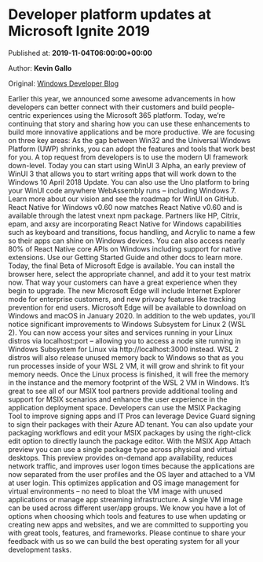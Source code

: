
# Developer platform updates at Microsoft Ignite 2019

Published at: **2019-11-04T06:00:00+00:00**

Author: **Kevin Gallo**

Original: [Windows Developer Blog](https://blogs.windows.com/windowsdeveloper/2019/11/04/developer-platform-updates-at-microsoft-ignite-2019/)

Earlier this year, we announced some awesome advancements in how developers can better connect with their customers and build people-centric experiences using the Microsoft 365 platform. Today, we’re continuing that story and sharing how you can use these enhancements to build more innovative applications and be more productive. We are focusing on three key areas:
As the gap between Win32 and the Universal Windows Platform (UWP) shrinks, you can adopt the features and tools that work best for you. A top request from developers is to use the modern UI framework down-level. Today you can start using WinUI 3 Alpha, an early preview of WinUI 3 that allows you to start writing apps that will work down to the Windows 10 April 2018 Update. You can also use the Uno platform to bring your WinUI code anywhere WebAssembly runs – including Windows 7. Learn more about our vision and see the roadmap for WinUI on GitHub.
React Native for Windows v0.60 now matches React Native v0.60 and is available through the latest vnext npm package. Partners like HP, Citrix, epam, and axsy are incorporating React Native for Windows capabilities such as keyboard and transitions, focus handling, and Acrylic to name a few so their apps can shine on Windows devices. You can also access nearly 80% of React Native core APIs on Windows including support for native extensions. Use our Getting Started Guide and other docs to learn more.
Today, the final Beta of Microsoft Edge is available. You can install the browser here, select the appropriate channel, and add it to your test matrix now. That way your customers can have a great experience when they begin to upgrade. The new Microsoft Edge will include Internet Explorer mode for enterprise customers, and new privacy features like tracking prevention for end users. Microsoft Edge will be available to download on Windows and macOS in January 2020.
In addition to the web updates, you’ll notice significant improvements to Windows Subsystem for Linux 2 (WSL 2). You can now access your sites and services running in your Linux distros via localhost:port – allowing you to access a node site running in Windows Subsystem for Linux via http://localhost:3000 instead.
WSL 2 distros will also release unused memory back to Windows so that as you run processes inside of your WSL 2 VM, it will grow and shrink to fit your memory needs. Once the Linux process is finished, it will free the memory in the instance and the memory footprint of the WSL 2 VM in Windows.
It’s great to see all of our MSIX tool partners provide additional tooling and support for MSIX scenarios and enhance the user experience in the application deployment space. Developers can use the MSIX Packaging Tool to improve signing apps and IT Pros can leverage Device Guard signing to sign their packages with their Azure AD tenant. You can also update your packaging workflows and edit your MSIX packages by using the right-click edit option to directly launch the package editor.
With the MSIX App Attach preview you can use a single package type across physical and virtual desktops. This preview provides on-demand app availability, reduces network traffic, and improves user logon times because the applications are now separated from the user profiles and the OS layer and attached to a VM at user login. This optimizes application and OS image management for virtual environments – no need to bloat the VM image with unused applications or manage app streaming infrastructure. A single VM image can be used across different user/app groups.
We know you have a lot of options when choosing which tools and features to use when updating or creating new apps and websites, and we are committed to supporting you with great tools, features, and frameworks. Please continue to share your feedback with us so we can build the best operating system for all your development tasks.
